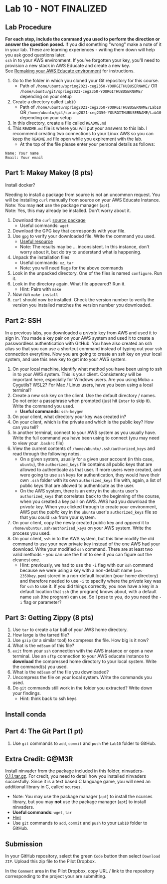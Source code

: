# Lab 10 - NOT FINALIZED

## Lab Procedure

**For each step, include the command you used to perform the direction or answer the question posed.** If you did something "wrong" make a note of it in your lab. These are learning experiences - writing them down will help you ask good questions later.  
`ssh` in to your AWS environment. If you've forgotten your key, you'll need to provision a new stack in AWS Educate and create a new key.  
See [Remaking your AWS Educate environment](../../..) for instructions.

1. Go to the folder in which you cloned your Git repository for this course.
   - Path of `/home/ubuntu/spring2021-ceg2350-YOURGITHUBUSERNAME/` OR `/home/ubuntu/git/spring2021-ceg2350-YOURGITHUBUSERNAME/` depending on your setup
2. Create a directory called `Lab10`
   - Path of `/home/ubuntu/spring2021-ceg2350-YOURGITHUBUSERNAME/Lab10` OR `/home/ubuntu/git/spring2021-ceg2350-YOURGITHUBUSERNAME/Lab10` depending on your setup
3. In this directory, create a file called `README.md`
4. This `README.md` file is where you will put your answers to this lab. I recommend creating two connections to your Linux AWS so you can keep the `README.md` file open while you expirement with the lab.
   - At the top of the file please enter your personal details as follows:

```
Name: Your name
Email: Your email

```

## Part 1: Makey Makey (8 pts)

Install docker?

Needing to install a package from source is not an uncommon request. You will be installing `curl` manually from source on your AWS Educate Instance.  
Note: You may **not** use the package manager (`apt`).  
Note: Yes, this may already be installed. Don't worry about it.

1. Download the `curl` [source package](https://curl.haxx.se/download.html)
   - Useful commands: `wget`
2. Download the GPG key that corresponds with your file.
3. Use `gpg` to verify your downloaded file. Write the command you used.
   - [Useful resource](https://gnupg.org/download/integrity_check.html)
   - Note: The results may be ... inconsistent. In this instance, don't worry about it, but do try to understand what is happening.
4. Unpack the installation files
   - Useful commands: `xz`, `tar`
   - Note: you will need flags for the above commands
5. Look in the unpacked directory. One of the files is named `configure`. Run it.
6. Look in the directory again. What file appeared? Run it.
   - Hint: Pairs with `make`
7. Now run `make install`
8. `curl` should now be installed. Check the version number to verify the version you installed matches the version number you downloaded.

## Part 2: SSH

In a previous labs, you downloaded a _private_ key from AWS and used it to sign in. You made a key pair on your AWS system and used it to create a passwordless authentication with GitHub. You have also created an ssh alias so that you can use a shortcut command instead of typing out your ssh connection everytime. Now you are going to create an ssh key on your local system, and use this new key to get into your AWS system.

1. On your local machine, identify what method you have been using to ssh in to your AWS system. This is your client. Consistentcy will be important here, especially for Windows users. Are you using Moba + Cygutils? WSL2? For Mac / Linux users, have you been using a local terminal?
2. Create a new ssh key on the client. Use the default directory / names. Do not enter a passphrase when prompted (just hit `Enter` to skip it). Write the command you used.
   - **Useful commands**: `ssh-keygen`
3. On your client, what directory your key was created in?
4. On your client, which is the private and which is the public key?  How can you tell?
5. In another terminal, connect to your AWS system as you usually have.  Write the full command you have been using to connect (you may need to view your `.bashrc` file)  
6. View the current contents of `/home/ubuntu/.ssh/authorized_keys` and read through the following notes.
   - On a given system, usually for a given user account (in this case, `ubuntu`), the `authorized_keys` file contains all public keys that are allowed to authenticate as that user.  If more users were created, and were going to use `ssh` keys for authentication, they would have their own `.ssh` folder with its own `authorized_keys` file with, again, a list of public keys that are allowed to authenticate as the user.  
   - On the AWS system, there is an entry in the `ubuntu` user's `authorized_keys` that correlates back to the beginning of the course, when you created a key pair on AWS.  AWS had you download the _private_ key.  When you clicked through to create your environment, AWS put the _public_ key in the `ubuntu` user's `authorized_keys` file so that you could `ssh` from your system. 
7. On your client, copy the newly created public key and _append_ it to `/home/ubuntu/.ssh/authorized_keys` on your AWS system.  Write the process you used.
8. On your client, `ssh` in to the AWS system, but this time modify the old command to use your new private key instead of the one AWS had your download.  Write your modified `ssh` command.  There are at least two valid methods - you can use the hint to see if you can figure out the cleanest one.
   - Hint: previously, we had to use the `-i` flag with our `ssh` command because we were using a key with a non-default name (`aws-2350key.pem`) stored in a non-default location (your home directory) and therefore needed to use `-i` to specify where the _private_ key was for `ssh` to use it.  If you did things correctly, you now have a key in a default location that `ssh` (the program) knows about, with a default name `ssh` (the program) can use.  So I pose to you, do you need the `-i` flag or parameter?

## Part 3: Getting Zippy (8 pts)

1. Use `tar` to create a tar ball of your AWS home directory.
2. How large is the tarred file?
3. Use `gzip` (or a similar tool) to compress the file. How big is it now?
4. What is the `md5sum` of this file?
5. `exit` from your `ssh` connection with the AWS instance or open a new terminal. Use an `sftp` connection to your AWS educate instance to **download** the compressed home directory to your local system. Write the command(s) you used.
6. What is the `md5sum` of the file you downloaded?
7. Uncompress the file on your local system. Write the commands you used.
8. Do `git` commands still work in the folder you extracted? Write down your findings.
   - Hint: think back to ssh keys

## Install conda

## Part 4: The Git Part (1 pt)

1. Use `git` commands to `add`, `commit` and `push` the `Lab10` folder to GitHub.

## Extra Credit: G@M3R

Install ninvader from the package included in this folder, [ninvaders-0.1.1.tar.gz](ninvaders-0.1.1.tar.gz). For credit, you need to detail how you installed ninvaders succesfully. Since it is a text based C language game, you will need an additional library in C, called `ncurses`.

- Note: You may use the package manager (`apt`) to install the ncurses library, but you may **not** use the package manager (`apt`) to install ninvaders.
- **Useful commands**: `wget`, `tar`
- [Hint](https://www.cyberciti.biz/faq/how-to-create-tar-gz-file-in-linux-using-command-line/)
- Use `git` commands to `add`, `commit` and `push` to your `Lab10` folder to GitHub.


## Submission

In your GitHub repository, select the green `Code` button then select `Download ZIP`. Upload this zip file to the Pilot Dropbox.

In the `Comment` area in the Pilot Dropbox, copy URL / link to the repository corresponding to the project your are submitting.

